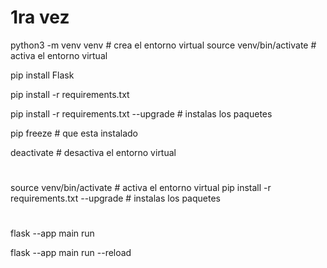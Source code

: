 # 1ra vez

python3 -m venv venv # crea el entorno virtual
source venv/bin/activate # activa el entorno virtual

pip install Flask

pip install -r requirements.txt

pip install -r requirements.txt --upgrade # instalas los paquetes

pip freeze # que esta instalado

deactivate # desactiva el entorno virtual

# 

source venv/bin/activate # activa el entorno virtual
pip install -r requirements.txt --upgrade # instalas los paquetes

#

flask --app main run

flask --app main run --reload

